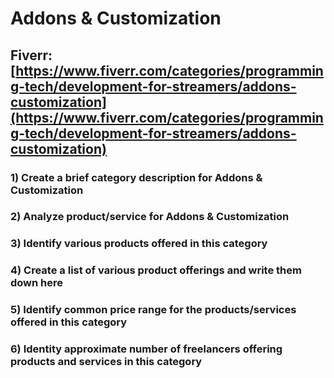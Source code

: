 # Addons & Customization
## Fiverr: [https://www.fiverr.com/categories/programming-tech/development-for-streamers/addons-customization](https://www.fiverr.com/categories/programming-tech/development-for-streamers/addons-customization)
### 1) Create a brief category description for Addons & Customization
### 2) Analyze product/service for Addons & Customization
### 3) Identify various products offered in this category
### 4) Create a list of various product offerings and write them down here
### 5) Identify common price range for the products/services offered in this category
### 6) Identity approximate number of freelancers offering products and services in this category
